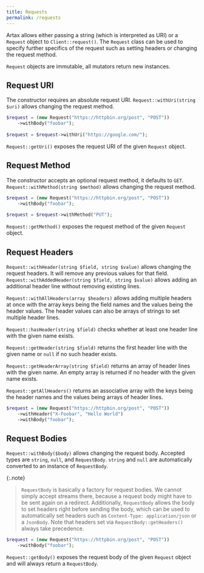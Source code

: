 ```yaml
---
title: Requests
permalink: /requests
---
```

Artax allows either passing a string (which is interpreted as URI) or a `Request` object to `Client::request()`. The `Request` class can be used to specify further specifics of the request such as setting headers or changing the request method.

`Request` objects are immutable, all mutators return new instances.

## Request URI

The constructor requires an absolute request URI. `Request::withUri(string $uri)` allows changing the request method.

```php
$request = (new Request("https://httpbin.org/post", "POST"))
    ->withBody("foobar");
    
$request = $request->withUri("https://google.com/");
```

`Request::getUri()` exposes the request URI of the given `Request` object.

## Request Method

The constructor accepts an optional request method, it defaults to `GET`. `Request::withMethod(string $method)` allows changing the request method.

```php
$request = (new Request("https://httpbin.org/post", "POST"))
    ->withBody("foobar");
    
$request = $request->withMethod("PUT");
```

`Request::getMethod()` exposes the request method of the given `Request` object.

## Request Headers

`Request::withHeader(string $field, string $value)` allows changing the request headers. It will remove any previous values for that field. `Request::withAddedHeader(string $field, string $value)` allows adding an additional header line without removing existing lines.
 
`Request::withAllHeaders(array $headers)` allows adding multiple headers at once with the array keys being the field names and the values being the header values. The header values can also be arrays of strings to set multiple header lines.

`Request::hasHeader(string $field)` checks whether at least one header line with the given name exists.

`Request::getHeader(string $field)` returns the first header line with the given name or `null` if no such header exists.

`Request::getHeaderArray(string $field)` returns an array of header lines with the given name. An empty array is returned if no header with the given name exists.

`Request::getAllHeaders()` returns an associative array with the keys being the header names and the values being arrays of header lines.

```php
$request = (new Request("https://httpbin.org/post", "POST"))
    ->withHeader("X-Foobar", "Hello World")
    ->withBody("foobar");
```

## Request Bodies

`Request::withBody($body)` allows changing the request body. Accepted types are `string`, `null`, and `RequestBody`. `string` and `null` are automatically converted to an instance of `RequestBody`.

{:.note}
> `RequestBody` is basically a factory for request bodies. We cannot simply accept streams there, because a request body might have to be sent again on a redirect. Additionally, `RequestBody` allows the body to set headers right before sending the body, which can be used to automatically set headers such as `Content-Type: application/json` or a `JsonBody`. Note that headers set via `RequestBody::getHeaders()` always take precedence. 

```php
$request = (new Request("https://httpbin.org/post", "POST"))
    ->withBody("foobar");
```

`Request::getBody()` exposes the request body of the given `Request` object and will always return a `RequestBody`.
